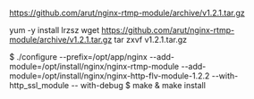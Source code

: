 https://github.com/arut/nginx-rtmp-module/archive/v1.2.1.tar.gz


yum -y install lrzsz
wget https://github.com/arut/nginx-rtmp-module/archive/v1.2.1.tar.gz
tar zxvf v1.2.1.tar.gz


$ ./configure --prefix=/opt/app/nginx --add-module=/opt/install/nginx/nginx-rtmp-module --add-module=/opt/install/nginx/nginx-http-flv-module-1.2.2 --with-http_ssl_module --
with-debug
$ make & make install